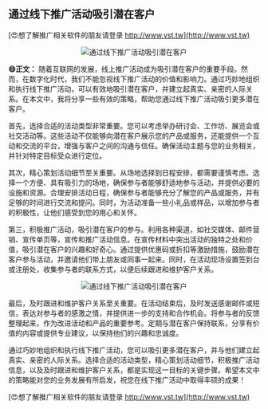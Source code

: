 ## **通过线下推广活动吸引潜在客户**

[😍想了解推广相关软件的朋友请登录 http://www.vst.tw](http://www.vst.tw)

 <center><img src="https://vst.tw/MP4/tuiguang/png/8.png" alt="通过线下推广活动吸引潜在客户"></center>

**😄正文：**
随着互联网的发展，线上推广活动成为吸引潜在客户的重要手段。然而，在数字化时代，我们不能忽视线下推广活动的价值和影响力。通过巧妙地组织和执行线下推广活动，可以有效地吸引潜在客户，并建立起真实、亲密的人际关系。在本文中，我将分享一些有效的策略，帮助您通过线下推广活动吸引更多潜在客户。

首先，选择合适的活动类型非常重要。您可以考虑举办研讨会、工作坊、展览会或社交活动等。这些活动不仅能够向潜在客户展示您的产品或服务，还能提供一个互动和交流的平台，增强与客户之间的沟通与信任。确保活动主题与您的业务相关，并针对特定目标受众进行定位。

其次，精心策划活动细节至关重要。从场地选择到日程安排，都需要谨慎考虑。选择一个方便、具有吸引力的场地，确保参与者能够舒适地参与活动，并提供必要的设施和资源。合理安排活动日程，确保参与者能够充分了解您的产品或服务，并有足够的时间进行交流和提问。同时，为活动准备一些小礼品或样品，以增加参与者的积极性，让他们感受到您的用心和关怀。

第三，积极推广活动，吸引潜在客户的参与。利用各种渠道，如社交媒体、邮件营销、宣传单页等，宣传和推广活动信息。在宣传材料中突出活动的独特之处和价值，吸引潜在客户的兴趣和好奇心。通过提供优惠码或折扣等激励措施，鼓励潜在客户参与活动，并邀请他们带上朋友或同事一起来。同时，在活动现场设置签到台或注册处，收集参与者的联系方式，以便后续跟进和维护客户关系。

 <center><img src="https://vst.tw/MP4/tuiguang/png/2.png" alt="通过线下推广活动吸引潜在客户"></center>

最后，及时跟进和维护客户关系至关重要。在活动结束后，及时发送感谢邮件或短信，表达对参与者的感激之情，并提供进一步的支持和合作机会。将参与者的反馈整理起来，作为改进活动和产品的重要参考。定期与潜在客户保持联系，分享有价值的内容或提供专业建议，以保持他们的兴趣和忠诚度。

通过巧妙地组织和执行线下推广活动，您可以吸引更多潜在客户，并与他们建立起真实、亲密的人际关系。选择合适的活动类型，精心策划活动细节，积极推广活动信息，以及及时跟进和维护客户关系，都是实现这一目标的关键步骤。希望本文中的策略能对您的业务发展有所启发，祝您在线下推广活动中取得丰硕的成果！

[😍想了解推广相关软件的朋友请登录 http://www.vst.tw](http://www.vst.tw)



